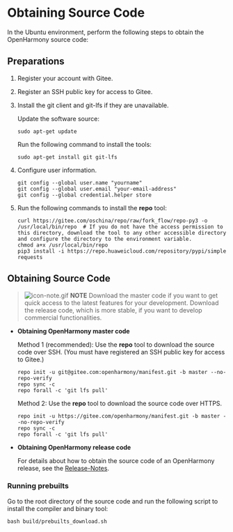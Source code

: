 # Obtaining Source Code


In the Ubuntu environment, perform the following steps to obtain the OpenHarmony source code:


## Preparations

1. Register your account with Gitee.

2. Register an SSH public key for access to Gitee.

3. Install the git client and git-lfs if they are unavailable.

     Update the software source:
     
   ```
   sudo apt-get update
   ```

    Run the following command to install the tools:
   
   ```
   sudo apt-get install git git-lfs
   ```

4. Configure user information.
   
   ```
   git config --global user.name "yourname"
   git config --global user.email "your-email-address"
   git config --global credential.helper store
   ```

5. Run the following commands to install the **repo** tool:
   
   ```
   curl https://gitee.com/oschina/repo/raw/fork_flow/repo-py3 -o /usr/local/bin/repo  # If you do not have the access permission to this directory, download the tool to any other accessible directory and configure the directory to the environment variable.
   chmod a+x /usr/local/bin/repo
   pip3 install -i https://repo.huaweicloud.com/repository/pypi/simple requests
   ```


## Obtaining Source Code

> ![icon-note.gif](public_sys-resources/icon-note.gif) **NOTE**
> Download the master code if you want to get quick access to the latest features for your development. Download the release code, which is more stable, if you want to develop commercial functionalities.

- **Obtaining OpenHarmony master code**

    Method 1 \(recommended\): Use the **repo** tool to download the source code over SSH. \(You must have registered an SSH public key for access to Gitee.\)
    
  ```
  repo init -u git@gitee.com:openharmony/manifest.git -b master --no-repo-verify
  repo sync -c
  repo forall -c 'git lfs pull'
  ```

  Method 2: Use the **repo** tool to download the source code over HTTPS.

  
  ```
  repo init -u https://gitee.com/openharmony/manifest.git -b master --no-repo-verify
  repo sync -c
  repo forall -c 'git lfs pull'
  ```

- **Obtaining OpenHarmony release code**

  For details about how to obtain the source code of an OpenHarmony release, see the [Release-Notes](../../release-notes/Readme.md).


### Running prebuilts

Go to the root directory of the source code and run the following script to install the compiler and binary tool:

```
bash build/prebuilts_download.sh
```
